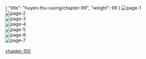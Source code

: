 { "title": "huyen-thu-vuong/chapter-99", "weight": 99 }
<img src="huyen-thu-vuong_0099_01-981cde12db67c97892c14a0df42084c9.webp" alt="page-1" origin="https://3.bp.blogspot.com/-eI7ATID-DEc/V1YWl9TEpNI/AAAAAAAHejo/qXMKmnGI-QY/s0/Huyen-Thu-Vuong-Chapter-99-P-2.jpg"><br/>
<img src="huyen-thu-vuong_0099_02-81329d3a44543f8090db0f5026c19a80.webp" alt="page-2" origin="https://3.bp.blogspot.com/-hUEjpVGgYSM/V1YWnTNCbFI/AAAAAAAHejw/E-RFhqgfHm4/s0/Huyen-Thu-Vuong-Chapter-99-P-3.jpg"><br/>
<img src="huyen-thu-vuong_0099_03-9e0def3056f9ba09ea6d740058961b98.webp" alt="page-3" origin="https://3.bp.blogspot.com/-LHSF7RP0CDQ/V1YWoqRFKWI/AAAAAAAHej4/9CCu4_YaInw/s0/Huyen-Thu-Vuong-Chapter-99-P-4.jpg"><br/>
<img src="huyen-thu-vuong_0099_04-999ddd3e73bb936b15f6e6a7f44f11d5.webp" alt="page-4" origin="https://3.bp.blogspot.com/-19LD2F_Pv0I/V1YWp87OHWI/AAAAAAAHekA/1cpj3AA9hHI/s0/Huyen-Thu-Vuong-Chapter-99-P-5.jpg"><br/>
<img src="huyen-thu-vuong_0099_05-8af04e85d9e876d6fb61bf6a691c22dd.webp" alt="page-5" origin="https://3.bp.blogspot.com/-oi5ICzL9Lek/V1YWrFyr_7I/AAAAAAAHekI/OaFcR8XkzZE/s0/Huyen-Thu-Vuong-Chapter-99-P-6.jpg"><br/>
<img src="huyen-thu-vuong_0099_06-242d6471de6440f6ae82defbcf5b60e6.webp" alt="page-6" origin="https://3.bp.blogspot.com/-TZvLW1_9WP0/V1YWsAM_QLI/AAAAAAAHekQ/tLEkzkKrKZI/s0/Huyen-Thu-Vuong-Chapter-99-P-7.jpg"><br/>
<img src="huyen-thu-vuong_0099_07-882f85bab54c679dbcff3deebce2597f.webp" alt="page-7" origin="https://3.bp.blogspot.com/-M2ZM6gDLqWE/V1YWtIewAkI/AAAAAAAHekY/yP0XIOUkWgg/s0/Huyen-Thu-Vuong-Chapter-99-P-8.jpg"><br/>
<br/><a class="nextchap" href="/huyen-thu-vuong/chapter-100">chapter-100</a>
